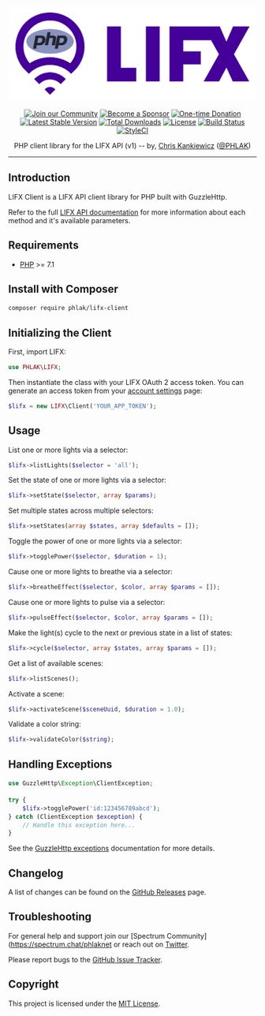 <p align="center">
    <img src="lifx-php.png" alt="LIFX Client" width="500">
</p>

<p align="center">
    <a href="https://spectrum.chat/phlaknet"><img src="https://img.shields.io/badge/Join_the-Community-7b16ff.svg?style=for-the-badge" alt="Join our Community"></a>
    <a href="https://github.com/users/PHLAK/sponsorship"><img src="https://img.shields.io/badge/Become_a-Sponsor-cc4195.svg?style=for-the-badge" alt="Become a Sponsor"></a>
    <a href="https://paypal.me/ChrisKankiewicz"><img src="https://img.shields.io/badge/Make_a-Donation-006bb6.svg?style=for-the-badge" alt="One-time Donation"></a>
    <br>
    <a href="https://packagist.org/packages/PHLAK/lifx-client"><img src="https://img.shields.io/packagist/v/PHLAK/lifx-client.svg?style=flat-square" alt="Latest Stable Version"></a>
    <a href="https://packagist.org/packages/PHLAK/lifx-client"><img src="https://img.shields.io/packagist/dt/PHLAK/lifx-client.svg?style=flat-square" alt="Total Downloads"></a>
    <a href="https://github.com/PHLAK/lifx-client/blob/master/LICENSE"><img src="https://img.shields.io/github/license/PHLAK/lifx-client.svg?style=flat-square" alt="License"></a>
    <a href="https://travis-ci.com/PHLAK/lifx-client"><img src="https://img.shields.io/travis/com/PHLAK/lifx-client.svg?style=flat-square" alt="Build Status"></a>
    <a href="https://styleci.io/repos/82958655"><img src="https://styleci.io/repos/82958655/shield?branch=master&style=flat-square" alt="StyleCI"></a>
</p>

<p align="center">
     PHP client library for the LIFX API (v1) -- by,
     <a href="https://www.ChrisKankiewicz.com">Chris Kankiewicz</a>
     (<a href="https://twitter.com/PHLAK">@PHLAK</a>)
</p>

---

Introduction
------------

LIFX Client is a LIFX API client library for PHP built with GuzzleHttp.

Refer to the full [LIFX API documentation](https://api.developer.lifx.com)
for more information about each method and it's available parameters.

Requirements
------------

  - [PHP](https://php.net) >= 7.1

Install with Composer
---------------------

```bash
composer require phlak/lifx-client
```

Initializing the Client
-----------------------

First, import LIFX:

```php
use PHLAK\LIFX;
```

Then instantiate the class with your LIFX OAuth 2 access token. You can generate
an access token from your [account settings](https://cloud.lifx.com/settings)
page:

```php
$lifx = new LIFX\Client('YOUR_APP_TOKEN');
```

Usage
-----

List one or more lights via a selector:

```php
$lifx->listLights($selector = 'all');
```

Set the state of one or more lights via a selector:

```php
$lifx->setState($selector, array $params);
```

Set multiple states across multiple selectors:

```php
$lifx->setStates(array $states, array $defaults = []);
```

Toggle the power of one or more lights via a selector:

```php
$lifx->togglePower($selector, $duration = 1);
```

Cause one or more lights to breathe via a selector:

```php
$lifx->breatheEffect($selector, $color, array $params = []);
```

Cause one or more lights to pulse via a selector:

```php
$lifx->pulseEffect($selector, $color, array $params = []);
```

Make the light(s) cycle to the next or previous state in a list of states:

```php
$lifx->cycle($selector, array $states, array $params = []);
```

Get a list of available scenes:

```php
$lifx->listScenes();
```

Activate a scene:

```php
$lifx->activateScene($sceneUuid, $duration = 1.0);
```

Validate a color string:

```php
$lifx->validateColor($string);
```

Handling Exceptions
-------------------

```php
use GuzzleHttp\Exception\ClientException;

try {
    $lifx->togglePower('id:123456789abcd');
} catch (ClientException $exception) {
    // Handle this exception here...
}
```

See the [GuzzleHttp exceptions](http://docs.guzzlephp.org/en/latest/quickstart.html#exceptions)
documentation for more details.

Changelog
---------

A list of changes can be found on the [GitHub Releases](https://github.com/PHLAK/lifx-client/releases) page.

Troubleshooting
---------------

For general help and support join our [Spectrum Community](https://spectrum.chat/phlaknet
or reach out on [Twitter](https://twitter.com/PHLAK).

Please report bugs to the [GitHub Issue Tracker](https://github.com/PHLAK/lifx-client/issues).

Copyright
---------

This project is licensed under the [MIT License](https://github.com/PHLAK/lifx-client/blob/master/LICENSE).
